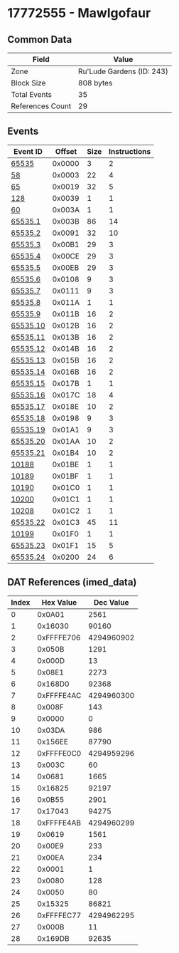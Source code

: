 # 17772555 - Mawlgofaur

## Common Data

| Field            | Value                     |
|------------------|---------------------------|
| Zone             | Ru'Lude Gardens (ID: 243) |
| Block Size       | 808 bytes                 |
| Total Events     | 35                        |
| References Count | 29                        |

## Events

| Event ID                  | Offset   |   Size |   Instructions |
|---------------------------|----------|--------|----------------|
| [65535](./65535.md)       | 0x0000   |      3 |              2 |
| [58](./58.md)             | 0x0003   |     22 |              4 |
| [65](./65.md)             | 0x0019   |     32 |              5 |
| [128](./128.md)           | 0x0039   |      1 |              1 |
| [60](./60.md)             | 0x003A   |      1 |              1 |
| [65535.1](./65535.1.md)   | 0x003B   |     86 |             14 |
| [65535.2](./65535.2.md)   | 0x0091   |     32 |             10 |
| [65535.3](./65535.3.md)   | 0x00B1   |     29 |              3 |
| [65535.4](./65535.4.md)   | 0x00CE   |     29 |              3 |
| [65535.5](./65535.5.md)   | 0x00EB   |     29 |              3 |
| [65535.6](./65535.6.md)   | 0x0108   |      9 |              3 |
| [65535.7](./65535.7.md)   | 0x0111   |      9 |              3 |
| [65535.8](./65535.8.md)   | 0x011A   |      1 |              1 |
| [65535.9](./65535.9.md)   | 0x011B   |     16 |              2 |
| [65535.10](./65535.10.md) | 0x012B   |     16 |              2 |
| [65535.11](./65535.11.md) | 0x013B   |     16 |              2 |
| [65535.12](./65535.12.md) | 0x014B   |     16 |              2 |
| [65535.13](./65535.13.md) | 0x015B   |     16 |              2 |
| [65535.14](./65535.14.md) | 0x016B   |     16 |              2 |
| [65535.15](./65535.15.md) | 0x017B   |      1 |              1 |
| [65535.16](./65535.16.md) | 0x017C   |     18 |              4 |
| [65535.17](./65535.17.md) | 0x018E   |     10 |              2 |
| [65535.18](./65535.18.md) | 0x0198   |      9 |              3 |
| [65535.19](./65535.19.md) | 0x01A1   |      9 |              3 |
| [65535.20](./65535.20.md) | 0x01AA   |     10 |              2 |
| [65535.21](./65535.21.md) | 0x01B4   |     10 |              2 |
| [10188](./10188.md)       | 0x01BE   |      1 |              1 |
| [10189](./10189.md)       | 0x01BF   |      1 |              1 |
| [10190](./10190.md)       | 0x01C0   |      1 |              1 |
| [10200](./10200.md)       | 0x01C1   |      1 |              1 |
| [10208](./10208.md)       | 0x01C2   |      1 |              1 |
| [65535.22](./65535.22.md) | 0x01C3   |     45 |             11 |
| [10199](./10199.md)       | 0x01F0   |      1 |              1 |
| [65535.23](./65535.23.md) | 0x01F1   |     15 |              5 |
| [65535.24](./65535.24.md) | 0x0200   |     24 |              6 |

## DAT References (imed_data)

|   Index | Hex Value   |   Dec Value |
|---------|-------------|-------------|
|       0 | 0x0A01      |        2561 |
|       1 | 0x16030     |       90160 |
|       2 | 0xFFFFE706  |  4294960902 |
|       3 | 0x050B      |        1291 |
|       4 | 0x000D      |          13 |
|       5 | 0x08E1      |        2273 |
|       6 | 0x168D0     |       92368 |
|       7 | 0xFFFFE4AC  |  4294960300 |
|       8 | 0x008F      |         143 |
|       9 | 0x0000      |           0 |
|      10 | 0x03DA      |         986 |
|      11 | 0x156EE     |       87790 |
|      12 | 0xFFFFE0C0  |  4294959296 |
|      13 | 0x003C      |          60 |
|      14 | 0x0681      |        1665 |
|      15 | 0x16825     |       92197 |
|      16 | 0x0B55      |        2901 |
|      17 | 0x17043     |       94275 |
|      18 | 0xFFFFE4AB  |  4294960299 |
|      19 | 0x0619      |        1561 |
|      20 | 0x00E9      |         233 |
|      21 | 0x00EA      |         234 |
|      22 | 0x0001      |           1 |
|      23 | 0x0080      |         128 |
|      24 | 0x0050      |          80 |
|      25 | 0x15325     |       86821 |
|      26 | 0xFFFFEC77  |  4294962295 |
|      27 | 0x000B      |          11 |
|      28 | 0x169DB     |       92635 |
